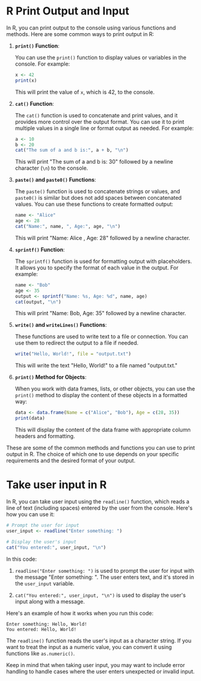 # R Print Output and Input

In R, you can print output to the console using various functions and methods. Here are some common ways to print output in R:

1. **`print()` Function**:
   
   You can use the `print()` function to display values or variables in the console. For example:

   ```R
   x <- 42
   print(x)
   ```

   This will print the value of `x`, which is 42, to the console.

2. **`cat()` Function**:

   The `cat()` function is used to concatenate and print values, and it provides more control over the output format. You can use it to print multiple values in a single line or format output as needed. For example:

   ```R
   a <- 10
   b <- 20
   cat("The sum of a and b is:", a + b, "\n")
   ```

   This will print "The sum of a and b is: 30" followed by a newline character (`\n`) to the console.

3. **`paste()` and `paste0()` Functions**:

   The `paste()` function is used to concatenate strings or values, and `paste0()` is similar but does not add spaces between concatenated values. You can use these functions to create formatted output:

   ```R
   name <- "Alice"
   age <- 28
   cat("Name:", name, ", Age:", age, "\n")
   ```

   This will print "Name: Alice , Age: 28" followed by a newline character.

4. **`sprintf()` Function**:

   The `sprintf()` function is used for formatting output with placeholders. It allows you to specify the format of each value in the output. For example:

   ```R
   name <- "Bob"
   age <- 35
   output <- sprintf("Name: %s, Age: %d", name, age)
   cat(output, "\n")
   ```

   This will print "Name: Bob, Age: 35" followed by a newline character.

5. **`write()` and `writeLines()` Functions**:

   These functions are used to write text to a file or connection. You can use them to redirect the output to a file if needed.

   ```R
   write("Hello, World!", file = "output.txt")
   ```

   This will write the text "Hello, World!" to a file named "output.txt."

6. **`print()` Method for Objects**:

   When you work with data frames, lists, or other objects, you can use the `print()` method to display the content of these objects in a formatted way:

   ```R
   data <- data.frame(Name = c("Alice", "Bob"), Age = c(28, 35))
   print(data)
   ```

   This will display the content of the data frame with appropriate column headers and formatting.

These are some of the common methods and functions you can use to print output in R. The choice of which one to use depends on your specific requirements and the desired format of your output.

# Take user input in R

In R, you can take user input using the `readline()` function, which reads a line of text (including spaces) entered by the user from the console. Here's how you can use it:

```R
# Prompt the user for input
user_input <- readline("Enter something: ")

# Display the user's input
cat("You entered:", user_input, "\n")
```

In this code:

1. `readline("Enter something: ")` is used to prompt the user for input with the message "Enter something: ". The user enters text, and it's stored in the `user_input` variable.

2. `cat("You entered:", user_input, "\n")` is used to display the user's input along with a message.

Here's an example of how it works when you run this code:

```
Enter something: Hello, World!
You entered: Hello, World!
```

The `readline()` function reads the user's input as a character string. If you want to treat the input as a numeric value, you can convert it using functions like `as.numeric()`.

Keep in mind that when taking user input, you may want to include error handling to handle cases where the user enters unexpected or invalid input.
